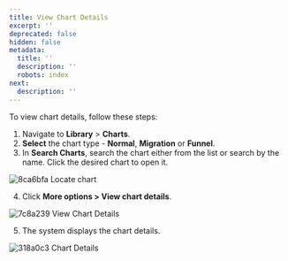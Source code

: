 ```yaml
---
title: View Chart Details
excerpt: ''
deprecated: false
hidden: false
metadata:
  title: ''
  description: ''
  robots: index
next:
  description: ''
---
```

To view chart details, follow these steps:

1. Navigate to **Library** > **Charts**.
2. **Select** the chart type - **Normal**, **Migration** or **Funnel**.
3. In **Search Charts**, search the chart either from the list or search by the name. Click the desired chart to open it.

![8ca6bfa Locate chart](https://files.readme.io/8ca6bfa-Locate_chart.png)

4. Click **More options > View chart details**.

![7c8a239 View Chart Details](https://files.readme.io/7c8a239-View_Chart_Details.png)

5. The system displays the chart details. 

![318a0c3 Chart Details](https://files.readme.io/318a0c3-Chart_Details.png)
